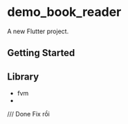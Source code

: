 # demo_book_reader

A new Flutter project.

## Getting Started

## Library
- fvm
-

/// Done
Fix rồi